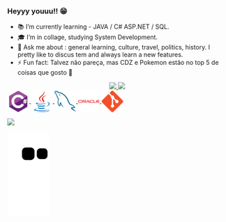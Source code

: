 ### Heyyy youuu!! 😁

- 📚 I’m currently learning - JAVA / C# ASP.NET / SQL. 
- 🎓 I’m in collage, studying System Development.
- 💬 Ask me about : general learning, culture, travel, politics, history. I pretty like to discus tem and always learn a new features.
- ⚡ Fun fact: Talvez não pareça, mas CDZ e Pokemon estão no top 5 de coisas que gosto 🤣
<div align="center">
  <a href="https://github.com/Gvazarini">
  <img height="145em" src="https://github-readme-stats.vercel.app/api?username=Gvazarini&show_icons=true&theme=dark&include_all_commits=true&count_private=true"/>
  <img height="145em" src="https://github-readme-stats.vercel.app/api/top-langs/?username=Gvazarini&layout=compact&langs_count=7&theme=dark"/>
</div>
<img align="center" alt="Gvazarini" height="50" width="50" src="https://raw.githubusercontent.com/devicons/devicon/master/icons/csharp/csharp-original.svg">  <img align="center" alt="Gvazarini" height="50" width="50" src="https://raw.githubusercontent.com/devicons/devicon/master/icons/java/java-original.svg">  <img align="center" alt="Gvazarini" height="50" width="50" src="https://raw.githubusercontent.com/devicons/devicon/master/icons/mysql/mysql-original.svg">  <img align="center" alt="Gvazarini" height="50" width="50" src="https://raw.githubusercontent.com/devicons/devicon/master/icons/oracle/oracle-original.svg">  <img align="center" alt="Gvazarini" height="50" width="50" src="https://raw.githubusercontent.com/devicons/devicon/master/icons/git/git-original.svg">
  
 <a href="https://www.linkedin.com/in/gabriel-vazarini-camara-72a312234/" target="_blank"><img src="https://img.shields.io/badge/-LinkedIn-%230077B5?style=for-the-badge&logo=linkedin&logoColor=white" target="_blank"></a> 
  
![Snake animation](https://github.com/Gvazarini/Gvazarini/blob/output/github-contribution-grid-snake.svg)
